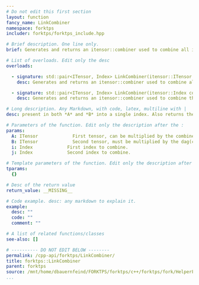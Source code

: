 ```yaml
---
# Do not edit this first section
layout: function
fancy_name: LinkCombiner
namespace: forktps
includer: forktps/forktps_include.hpp

# Brief description. One line only.
brief: Generates and returns an itensor::combiner used to combine all indices that are

# List of overloads. Edit only the desc
overloads:

  - signature: std::pair<ITensor, Index> LinkCombiner(itensor::ITensor const &A, itensor::ITensor const &B)
    desc: Generates and returns an itensor::combiner used to combine all indices that are

  - signature: std::pair<ITensor, Index> LinkCombiner(itensor::Index const &i, itensor::Index const &j)
    desc: Generates and returns an itensor::combiner used to combine the two indices

# Long description. Any Markdown, with code, latex, multiline with |
desc: present in both *A* and *B* into a single index. Also returns the combined index.

# Parameters of the function. Edit only the description after the :
params:
  A: ITensor             First tensor, can be multiplied by the combiner directly.
  B: ITensor             Second tensor, must be multiplied by the dag(combiner).
  i: Index             First index to combine.
  j: Index             Second index to combine.

# Template parameters of the function. Edit only the description after the :
tparams:
  {}

# Desc of the return value
return_value: __MISSING__

# Code example. desc: any markdown to explain it.
example:
  desc: ""
  code: ""
  comment: ""

# A list of related functions/classes
see-also: []

# ---------- DO NOT EDIT BELOW --------
permalink: /cpp-api/forktps/LinkCombiner/
title: forktps::LinkCombiner
parent: forktps
source: /mnt/home/dbauernfeind/FORKTPS/forktps/c++/forktps/fork/HelperFunctions.hpp
...
```


